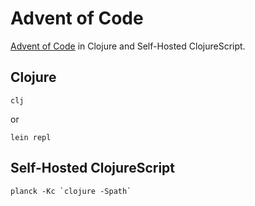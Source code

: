 # Advent of Code

[Advent of Code](http://adventofcode.com) in Clojure and Self-Hosted ClojureScript.

## Clojure

```
clj
```

or

```
lein repl
```

## Self-Hosted ClojureScript

```
planck -Kc `clojure -Spath`
```
